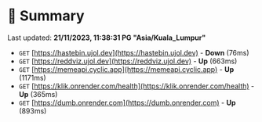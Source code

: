 # 📖 Summary
Last updated: **21/11/2023, 11:38:31 PG "Asia/Kuala_Lumpur"**

- `GET` [https://hastebin.ujol.dev](https://hastebin.ujol.dev) - **Down** (76ms)
- `GET` [https://reddviz.ujol.dev](https://reddviz.ujol.dev) - **Up** (663ms)
- `GET` [https://memeapi.cyclic.app](https://memeapi.cyclic.app) - **Up** (1171ms)
- `GET` [https://klik.onrender.com/health](https://klik.onrender.com/health) - **Up** (365ms)
- `GET` [https://dumb.onrender.com](https://dumb.onrender.com) - **Up** (893ms)
